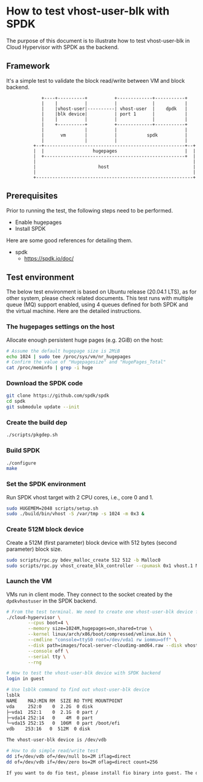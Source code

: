 # How to test vhost-user-blk with SPDK

The purpose of this document is to illustrate how to test vhost-user-blk in Cloud Hypervisor with SPDK as the backend.

## Framework

It's a simple test to validate the block read/write between VM and block backend.
```
             +----+----------+          +-------------+-----------+
             |    |          |          |             |           |
             |    |vhost-user|----------| vhost-user  |    dpdk   |
             |    |blk device|          | port 1      |           |
             |    |          |          |             |           |
             |    +----------+          +-------------+-----------+
             |               |          |                         |
             |      vm       |          |           spdk          |
             |               |          |                         |
          +--+----------------------------------------------------+--+
          |  |                  hugepages                         |  |
          |  +----------------------------------------------------+  |
          |                                                          |
          |                       host                               |
          |                                                          |
          +----------------------------------------------------------+
```
## Prerequisites

Prior to running the test, the following steps need to be performed.
- Enable hugepages
- Install SPDK

Here are some good references for detailing them.
- spdk
	* https://spdk.io/doc/

## Test environment

The below test environment is based on Ubuntu release (20.04.1 LTS), as for other system, please check related documents.
This test runs with multiple queue (MQ) support enabled, using 4 queues defined for both SPDK and the virtual machine.
Here are the detailed instructions.

### The hugepages settings on the host
Allocate enough persistent huge pages (e.g. 2GiB) on the host:

```bash
# Assume the default hugepage size is 2MiB
echo 1024 | sudo tee /proc/sys/vm/nr_hugepages
# Confirm the value of "Hugepagesize" and "HugePages_Total"
cat /proc/meminfo | grep -i huge
```

### Download the SPDK code
```bash
git clone https://github.com/spdk/spdk
cd spdk
git submodule update --init
```

### Create the build dep

```bash
./scripts/pkgdep.sh
```

### Build SPDK
```bash
./configure
make
```

### Set the SPDK environment

Run SPDK vhost target with 2 CPU cores, i.e., core 0 and 1.
```bash
sudo HUGEMEM=2048 scripts/setup.sh
sudo ./build/bin/vhost -S /var/tmp -s 1024 -m 0x3 &
```

### Create 512M block device

Create a 512M (first parameter) block device with 512 bytes (second parameter) block size.
```bash
sudo scripts/rpc.py bdev_malloc_create 512 512 -b Malloc0
sudo scripts/rpc.py vhost_create_blk_controller --cpumask 0x1 vhost.1 Malloc0
```

### Launch the VM

VMs run in client mode. They connect to the socket created by the `dpdkvhostuser` in the SPDK backend.
```bash
# From the test terminal. We need to create one vhost-user-blk device for the --disk.
./cloud-hypervisor \
        --cpus boot=4 \
        --memory size=1024M,hugepages=on,shared=true \
        --kernel linux/arch/x86/boot/compressed/vmlinux.bin \
        --cmdline "console=ttyS0 root=/dev/vda1 rw iommu=off" \
        --disk path=images/focal-server-cloudimg-amd64.raw --disk vhost_user=true,socket=/var/tmp/vhost.1,num_queues=4,queue_size=128 \
        --console off \
        --serial tty \
        --rng
```

```bash
# How to test the vhost-user-blk device with SPDK backend
login in guest

# Use lsblk command to find out vhost-user-blk device
lsblk
NAME    MAJ:MIN RM  SIZE RO TYPE MOUNTPOINT
vda     252:0    0  2.2G  0 disk
├─vda1  252:1    0  2.1G  0 part /
├─vda14 252:14   0    4M  0 part
└─vda15 252:15   0  106M  0 part /boot/efi
vdb    253:16   0  512M  0 disk

The vhost-user-blk device is /dev/vdb

# How to do simple read/write test
dd if=/dev/vdb of=/dev/null bs=2M iflag=direct
dd of=/dev/vdb if=/dev/zero bs=2M oflag=direct count=256

If you want to do fio test, please install fio binary into guest. The detailed info is not listed here.

